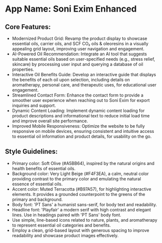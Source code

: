 # **App Name**: Soni Exim Enhanced

## Core Features:

- Modernized Product Grid: Revamp the product display to showcase essential oils, carrier oils, and SCF CO₂ oils & oleoresins in a visually appealing grid layout, improving user navigation and engagement. 
- AI-Powered Oil Recommendation: Integrate an AI tool that suggests suitable essential oils based on user-specified needs (e.g., stress relief, skincare) by processing user input and querying a database of oil properties.
- Interactive Oil Benefits Guide: Develop an interactive guide that displays the benefits of each oil upon selection, including details on aromatherapy, personal care, and therapeutic uses, for educational user engagement.
- Streamlined Contact Form: Enhance the contact form to provide a smoother user experience when reaching out to Soni Exim for export inquiries and support.
- Dynamic Content Loading: Implement dynamic content loading for product descriptions and informational text to reduce initial load time and improve overall site performance.
- Improved Mobile Responsiveness: Optimize the website to be fully responsive on mobile devices, ensuring consistent and intuitive access to essential oil information and product details, for usability on the go.

## Style Guidelines:

- Primary color: Soft Olive (#A5BB64), inspired by the natural origins and health benefits of essential oils.
- Background color: Very Light Beige (#F4F3EA), a calm, neutral color providing contrast to the primary color and emulating the natural essence of essential oils. 
- Accent color: Muted Terracotta (#B97A57), for highlighting interactive elements. It provides a grounded counterpoint to the greens of the primary and background. 
- Body font: 'PT Sans' a humanist sans-serif, for body text and readability.
- Headline font: 'Playfair' a modern serif with high contrast and elegant lines. Use in headings paired with 'PT Sans' body font.
- Use simple, line-based icons related to nature, plants, and aromatherapy to represent essential oil categories and benefits.
- Employ a clean, grid-based layout with generous spacing to improve readability and showcase product images effectively.